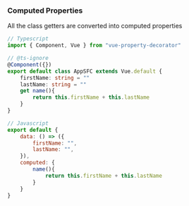 ### Computed Properties
All the class getters are converted into computed properties
```ts
// Typescript
import { Component, Vue } from "vue-property-decorator"

// @ts-ignore
@Component({})
export default class AppSFC extends Vue.default {
	firstName: string = ""
	lastName: string = ""
	get name(){
		return this.firstName + this.lastName
	}
}
```
```js
// Javascript
export default {
	data: () => ({
		firstName: "",
		lastName: "",
	}),
	computed: {
		name(){
			return this.firstName + this.lastName
		}
	}
}
```